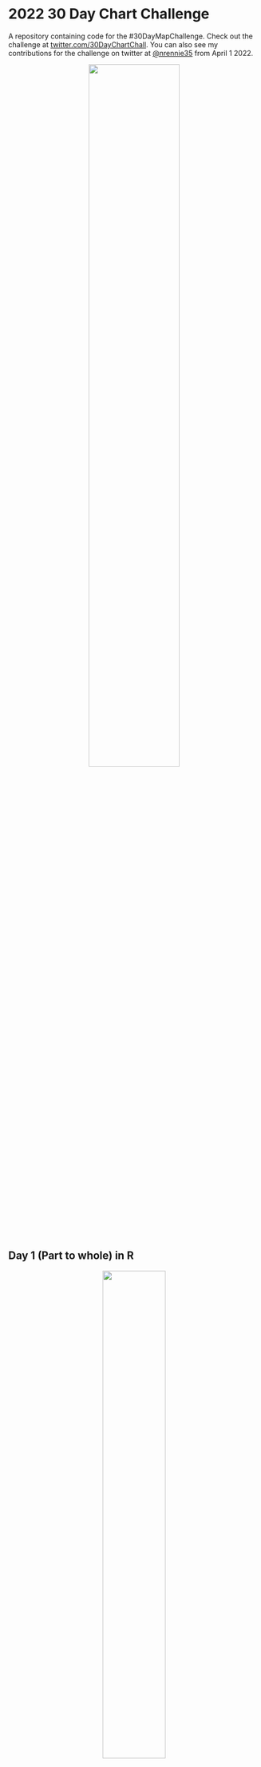 # 2022 30 Day Chart Challenge

A repository containing code for the #30DayMapChallenge. Check out the challenge at [twitter.com/30DayChartChall](https://twitter.com/30DayChartChall?ref_src=twsrc%5Egoogle%7Ctwcamp%5Eserp%7Ctwgr%5Eauthor). You can also see my contributions for the challenge on twitter at [@nrennie35](https://twitter.com/nrennie35) from April 1 2022.

<p align="center">
<img src="prompts.jpg?raw=true" width="60%">
</p>

## Day 1 (Part to whole) in R
<p align="center">
<img src="viz/day_01.jpg?raw=true" width="50%">
</p>

## Day 2 (Pictogram) in R
<p align="center">
<img src="viz/day_02.jpg?raw=true" width="50%">
</p>

## Day 3 (Historical) in R
<p align="center">
<img src="viz/day_03.jpg?raw=true" width="50%">
</p>

## Day 4 (Flora) in Tableau (left) and R (right)
<p align="center">
<img src="viz/day_04.png?raw=true" width="48%">
<img src="viz/day_04_R.png?raw=true" width="48%">
</p> 

## Day 5 (Slope) in R
<p align="center">
<img src="viz/day_05.png?raw=true" width="50%">
</p>

## Day 6 (Our World in Data) in R
<p align="center">
<img src="viz/day_06.jpg?raw=true" width="50%">
</p>

## Day 7 (Physical) in R
<p align="center">
<img src="viz/day_07.jpg?raw=true" width="50%">
</p>

## Day 8 (Mountains) in Figma
<p align="center">
<img src="viz/day_08.png?raw=true" width="50%">
</p>

## Day 9 (Statistics) in R
<p align="center">
<img src="viz/day_09.png?raw=true" width="50%">
</p>

## Day 10 (Experimental) in R
<p align="center">
<img src="viz/day_10.jpg?raw=true" width="50%">
</p>

## Day 11 (Circular) in R
<p align="center">
<img src="viz/day_11.jpg?raw=true" width="50%">
</p>

## Day 12 (The Economist) in R
<p align="center">
<img src="viz/day_12.png?raw=true" width="50%">
</p>

## Day 13 (Correlation) in R
<p align="center">
<img src="viz/day_13.png?raw=true" width="50%">
</p>

## Day 14 (3-Dimensional) in Python and R
<p align="center">
<img src="viz/day_14.png?raw=true" width="50%">
</p>

## Day 15 (Multivariate) in R
<p align="center">
<img src="viz/day_15.jpg?raw=true" width="50%">
</p>

## Day 16 (Environment) in R
<p align="center">
<img src="viz/day_16.jpg?raw=true" width="50%">
</p>

## Day 17 (Connections) in R
<p align="center">
<img src="viz/day_17.jpg?raw=true" width="50%">
</p>

## Day 18 (OECD) in R
<p align="center">
<img src="viz/day_18.jpg?raw=true" width="50%">
</p>

## Day 19 (Global Change) in R
<p align="center">
<img src="viz/day_19.jpg?raw=true" width="50%">
</p>

## Day 20 (New Tool) in Inkscape
<p align="center">
<img src="viz/day_20.png?raw=true" width="50%">
</p>

## Day 21 (Down and Upwards) in R
<p align="center">
<img src="viz/day_21.jpg?raw=true" width="50%">
</p>

## Day 22 (Animation) in R
<p align="center">
<img src="viz/day_22.gif?raw=true" width="50%">
</p>

## Day 23 (Tiles) in R
<p align="center">
<img src="viz/day_23.jpg?raw=true" width="50%">
</p>

## Day 24 (Financial Times) in R
<p align="center">
<img src="viz/day_24.jpg?raw=true" width="50%">
</p>

## Day 25 (Trend) in R
<p align="center">
<img src="viz/day_25.png?raw=true" width="50%">
</p>

## Day 26 (Interactive) in R
<p align="center">
<img src="viz/day_26.png?raw=true" width="50%">
</p>
